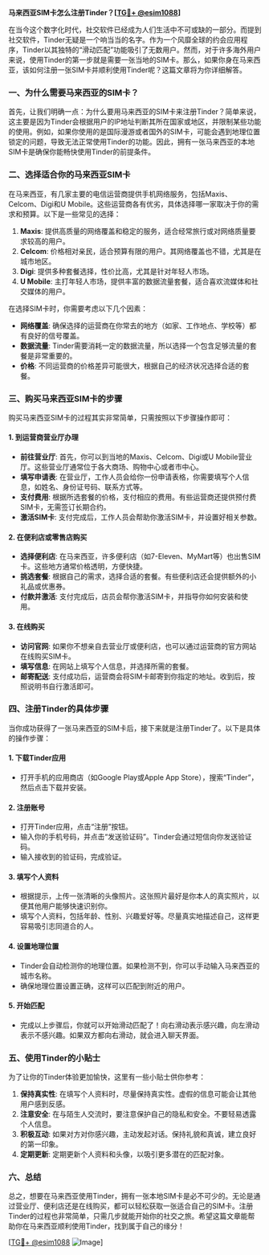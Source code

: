 **马来西亚SIM卡怎么注册Tinder？[[TG💪+ @esim1088](https://t.me/s/esim1088)]**

在当今这个数字化时代，社交软件已经成为人们生活中不可或缺的一部分。而提到社交软件，Tinder无疑是一个响当当的名字。作为一个风靡全球的约会应用程序，Tinder以其独特的“滑动匹配”功能吸引了无数用户。然而，对于许多海外用户来说，使用Tinder的第一步就是需要一张当地的SIM卡。那么，如果你身在马来西亚，该如何注册一张SIM卡并顺利使用Tinder呢？这篇文章将为你详细解答。

### 一、为什么需要马来西亚的SIM卡？

首先，让我们明确一点：为什么要用马来西亚的SIM卡来注册Tinder？简单来说，这主要是因为Tinder会根据用户的IP地址判断其所在国家或地区，并限制某些功能的使用。例如，如果你使用的是国际漫游或者国外的SIM卡，可能会遇到地理位置锁定的问题，导致无法正常使用Tinder的功能。因此，拥有一张马来西亚的本地SIM卡是确保你能畅快使用Tinder的前提条件。

### 二、选择适合你的马来西亚SIM卡

在马来西亚，有几家主要的电信运营商提供手机网络服务，包括Maxis、Celcom、Digi和U Mobile。这些运营商各有优劣，具体选择哪一家取决于你的需求和预算。以下是一些常见的选择：

1. **Maxis**: 提供高质量的网络覆盖和稳定的服务，适合经常旅行或对网络质量要求较高的用户。
2. **Celcom**: 价格相对亲民，适合预算有限的用户。其网络覆盖也不错，尤其是在城市地区。
3. **Digi**: 提供多种套餐选择，性价比高，尤其是针对年轻人市场。
4. **U Mobile**: 主打年轻人市场，提供丰富的数据流量套餐，适合喜欢流媒体和社交媒体的用户。

在选择SIM卡时，你需要考虑以下几个因素：
- **网络覆盖**: 确保选择的运营商在你常去的地方（如家、工作地点、学校等）都有良好的信号覆盖。
- **数据流量**: Tinder需要消耗一定的数据流量，所以选择一个包含足够流量的套餐是非常重要的。
- **价格**: 不同运营商的价格差异可能很大，根据自己的经济状况选择合适的套餐。

### 三、购买马来西亚SIM卡的步骤

购买马来西亚SIM卡的过程其实非常简单，只需按照以下步骤操作即可：

#### 1. 到运营商营业厅办理
- **前往营业厅**: 首先，你可以到当地的Maxis、Celcom、Digi或U Mobile营业厅。这些营业厅通常位于各大商场、购物中心或者市中心。
- **填写申请表**: 在营业厅，工作人员会给你一份申请表格，你需要填写个人信息，如姓名、身份证号码、联系方式等。
- **支付费用**: 根据所选套餐的价格，支付相应的费用。有些运营商还提供预付费SIM卡，无需签订长期合约。
- **激活SIM卡**: 支付完成后，工作人员会帮助你激活SIM卡，并设置好相关参数。

#### 2. 在便利店或零售店购买
- **选择便利店**: 在马来西亚，许多便利店（如7-Eleven、MyMart等）也出售SIM卡。这些地方通常价格透明，方便快捷。
- **挑选套餐**: 根据自己的需求，选择合适的套餐。有些便利店还会提供额外的小礼品或优惠券。
- **付款并激活**: 支付完成后，店员会帮你激活SIM卡，并指导你如何安装和使用。

#### 3. 在线购买
- **访问官网**: 如果你不想亲自去营业厅或便利店，也可以通过运营商的官方网站在线购买SIM卡。
- **填写信息**: 在网站上填写个人信息，并选择所需的套餐。
- **邮寄配送**: 支付成功后，运营商会将SIM卡邮寄到你指定的地址。收到后，按照说明书自行激活即可。

### 四、注册Tinder的具体步骤

当你成功获得了一张马来西亚的SIM卡后，接下来就是注册Tinder了。以下是具体的操作步骤：

#### 1. 下载Tinder应用
- 打开手机的应用商店（如Google Play或Apple App Store），搜索“Tinder”，然后点击下载并安装。

#### 2. 注册账号
- 打开Tinder应用，点击“注册”按钮。
- 输入你的手机号码，并点击“发送验证码”。Tinder会通过短信向你发送验证码。
- 输入接收到的验证码，完成验证。

#### 3. 填写个人资料
- 根据提示，上传一张清晰的头像照片。这张照片最好是你本人的真实照片，以便其他用户能够快速识别你。
- 填写个人资料，包括年龄、性别、兴趣爱好等。尽量真实地描述自己，这样更容易吸引志同道合的人。

#### 4. 设置地理位置
- Tinder会自动检测你的地理位置。如果检测不到，你可以手动输入马来西亚的城市名称。
- 确保地理位置设置正确，这样可以匹配到附近的用户。

#### 5. 开始匹配
- 完成以上步骤后，你就可以开始滑动匹配了！向右滑动表示感兴趣，向左滑动表示不感兴趣。如果双方都向右滑动，就会进入聊天界面。

### 五、使用Tinder的小贴士

为了让你的Tinder体验更加愉快，这里有一些小贴士供你参考：

1. **保持真实性**: 在填写个人资料时，尽量保持真实性。虚假的信息可能会让其他用户感到反感。
2. **注意安全**: 在与陌生人交流时，要注意保护自己的隐私和安全。不要轻易透露个人信息。
3. **积极互动**: 如果对方对你感兴趣，主动发起对话。保持礼貌和真诚，建立良好的第一印象。
4. **定期更新**: 定期更新个人资料和头像，以吸引更多潜在的匹配对象。

### 六、总结

总之，想要在马来西亚使用Tinder，拥有一张本地SIM卡是必不可少的。无论是通过营业厅、便利店还是在线购买，都可以轻松获取一张适合自己的SIM卡。注册Tinder的过程也非常简单，只需几步就能开始你的社交之旅。希望这篇文章能帮助你在马来西亚顺利使用Tinder，找到属于自己的缘分！

[[TG💪+ @esim1088](https://t.me/s/esim1088) ![Image](https://i.postimg.cc/4NQfJmqS/Snipaste-2025-05-13-00-14-12.png)]